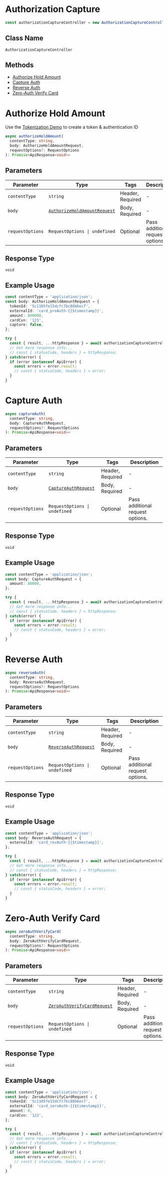 # Authorization Capture

```ts
const authorizationCaptureController = new AuthorizationCaptureController(client);
```

## Class Name

`AuthorizationCaptureController`

## Methods

* [Authorize Hold Amount](/doc/controllers/authorization-capture.md#authorize-hold-amount)
* [Capture Auth](/doc/controllers/authorization-capture.md#capture-auth)
* [Reverse Auth](/doc/controllers/authorization-capture.md#reverse-auth)
* [Zero-Auth Verify Card](/doc/controllers/authorization-capture.md#zero-auth-verify-card)


# Authorize Hold Amount

Use the [Tokenization Demo](https://js.xendit.co/test_tokenize.html) to create a token & authentication ID

```ts
async authorizeHoldAmount(
  contentType: string,
  body: AuthorizeHoldAmountRequest,
  requestOptions?: RequestOptions
): Promise<ApiResponse<void>>
```

## Parameters

| Parameter | Type | Tags | Description |
|  --- | --- | --- | --- |
| `contentType` | `string` | Header, Required | - |
| `body` | [`AuthorizeHoldAmountRequest`](/doc/models/authorize-hold-amount-request.md) | Body, Required | - |
| `requestOptions` | `RequestOptions \| undefined` | Optional | Pass additional request options. |

## Response Type

`void`

## Example Usage

```ts
const contentType = 'application/json';
const body: AuthorizeHoldAmountRequest = {
  tokenId: '5c1105fe15dcfc7bc88b6ec7',
  externalId: 'card_preAuth-{{$timestamp}}',
  amount: 800000,
  cardCvn: '123',
  capture: false,
};

try {
  const { result, ...httpResponse } = await authorizationCaptureController.authorizeHoldAmount(contentType, body);
  // Get more response info...
  // const { statusCode, headers } = httpResponse;
} catch(error) {
  if (error instanceof ApiError) {
    const errors = error.result;
    // const { statusCode, headers } = error;
  }
}
```


# Capture Auth

```ts
async captureAuth(
  contentType: string,
  body: CaptureAuthRequest,
  requestOptions?: RequestOptions
): Promise<ApiResponse<void>>
```

## Parameters

| Parameter | Type | Tags | Description |
|  --- | --- | --- | --- |
| `contentType` | `string` | Header, Required | - |
| `body` | [`CaptureAuthRequest`](/doc/models/capture-auth-request.md) | Body, Required | - |
| `requestOptions` | `RequestOptions \| undefined` | Optional | Pass additional request options. |

## Response Type

`void`

## Example Usage

```ts
const contentType = 'application/json';
const body: CaptureAuthRequest = {
  amount: 88000,
};

try {
  const { result, ...httpResponse } = await authorizationCaptureController.captureAuth(contentType, body);
  // Get more response info...
  // const { statusCode, headers } = httpResponse;
} catch(error) {
  if (error instanceof ApiError) {
    const errors = error.result;
    // const { statusCode, headers } = error;
  }
}
```


# Reverse Auth

```ts
async reverseAuth(
  contentType: string,
  body: ReverseAuthRequest,
  requestOptions?: RequestOptions
): Promise<ApiResponse<void>>
```

## Parameters

| Parameter | Type | Tags | Description |
|  --- | --- | --- | --- |
| `contentType` | `string` | Header, Required | - |
| `body` | [`ReverseAuthRequest`](/doc/models/reverse-auth-request.md) | Body, Required | - |
| `requestOptions` | `RequestOptions \| undefined` | Optional | Pass additional request options. |

## Response Type

`void`

## Example Usage

```ts
const contentType = 'application/json';
const body: ReverseAuthRequest = {
  externalId: 'card_revAuth-{{$timestamp}}',
};

try {
  const { result, ...httpResponse } = await authorizationCaptureController.reverseAuth(contentType, body);
  // Get more response info...
  // const { statusCode, headers } = httpResponse;
} catch(error) {
  if (error instanceof ApiError) {
    const errors = error.result;
    // const { statusCode, headers } = error;
  }
}
```


# Zero-Auth Verify Card

```ts
async zeroAuthVerifyCard(
  contentType: string,
  body: ZeroAuthVerifyCardRequest,
  requestOptions?: RequestOptions
): Promise<ApiResponse<void>>
```

## Parameters

| Parameter | Type | Tags | Description |
|  --- | --- | --- | --- |
| `contentType` | `string` | Header, Required | - |
| `body` | [`ZeroAuthVerifyCardRequest`](/doc/models/zero-auth-verify-card-request.md) | Body, Required | - |
| `requestOptions` | `RequestOptions \| undefined` | Optional | Pass additional request options. |

## Response Type

`void`

## Example Usage

```ts
const contentType = 'application/json';
const body: ZeroAuthVerifyCardRequest = {
  tokenId: '5c1105fe15dcfc7bc88b6ec7',
  externalId: 'card_zeroAuth-{{$timestamp}}',
  amount: 0,
  cardCvn: '123',
};

try {
  const { result, ...httpResponse } = await authorizationCaptureController.zeroAuthVerifyCard(contentType, body);
  // Get more response info...
  // const { statusCode, headers } = httpResponse;
} catch(error) {
  if (error instanceof ApiError) {
    const errors = error.result;
    // const { statusCode, headers } = error;
  }
}
```

